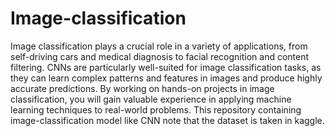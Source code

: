 # Image-classification
Image classification plays a crucial role in a variety of applications, from self-driving cars and medical diagnosis to facial recognition and content filtering. CNNs are particularly well-suited for image classification tasks, as they can learn complex patterns and features in images and produce highly accurate predictions. By working on hands-on projects in image classification, you will gain valuable experience in applying machine learning techniques to real-world problems.
This repository containing image-classification model like CNN note that the dataset is taken in kaggle.
